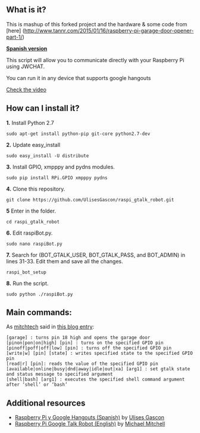 ## What is it?

This is mashup of this forked project and the hardware & some code from [here] (http://www.tannr.com/2015/01/16/raspberry-pi-garage-door-opener-part-1/)



[**Spanish version**](https://github.com/UlisesGascon/raspi_gtalk_robot/blob/master/README_es.md)

This script will allow you to communicate directly with your Raspberry Pi using JWCHAT.

You can run it in any device that supports google hangouts

[Check the video](http://youtu.be/vd6RlkAXWRs)

## How can I install it?

**1.** Install Python 2.7
```bh
sudo apt-get install python-pip git-core python2.7-dev
```
**2.** Update easy_install
```bh
sudo easy_install -U distribute
```
**3.** Install GPIO, xmpppy and pydns modules.
```bh
sudo pip install RPi.GPIO xmpppy pydns
```
**4.** Clone this repository.
```bh
git clone https://github.com/UlisesGascon/raspi_gtalk_robot.git
```
**5** Enter in the folder.
```bh
cd raspi_gtalk_robot
```
**6.** Edit raspiBot.py.
```bh
sudo nano raspiBot.py
```
**7.** Search for (BOT_GTALK_USER, BOT_GTALK_PASS, and BOT_ADMIN) in lines 31-33. Edit them and save all the changes.
```bh
raspi_bot_setup
```
**8.** Run the script.
```bh
sudo python ./raspiBot.py
```

## Main commands:

As [mitchtech](https://github.com/mitchtech) said in [this blog entry](http://mitchtech.net/raspberry-pi-google-talk-robot/):
> 
```
[garage] : turns pin 18 high and opens the garage door
[pinon|pon|on|high] [pin] : turns on the specified GPIO pin
[pinoff|poff|off|low] [pin] : turns off the specified GPIO pin
[write|w] [pin] [state] : writes specified state to the specified GPIO pin
[read|r] [pin]: reads the value of the specified GPIO pin
[available|online|busy|dnd|away|idle|out|xa] [arg1] : set gtalk state and status message to specified argument
[shell|bash] [arg1] : executes the specified shell command argument after ‘shell’ or ‘bash’

```
>

## Additional resources

- [Raspberry Pi y Google Hangouts (Spanish)](http://www.blog.ulisesgascon.com/raspberry-pi-y-google-hangouts) by [Ulises Gascon](https://github.com/UlisesGascon)
- [Raspberry Pi Google Talk Robot (English)](http://mitchtech.net/raspberry-pi-google-talk-robot/) by [Michael Mitchell](https://github.com/mitchtech)

